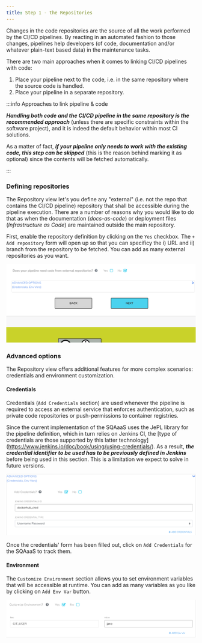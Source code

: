 ```yaml
---
title: Step 1 - the Repositories
---
```


Changes in the code repositories are the source of all the work performed by
the CI/CD pipelines. By reacting in an automated fashion to those changes,
pipelines help developers (of code, documentation and/or whatever plain-text
based data) in the maintenance tasks.

There are two main approaches when it comes to linking CI/CD pipelines with
code:
1. Place your pipeline next to the code, i.e. in the same repository where the
source code is handled.
2. Place your pipeline in a separate repository.

:::info Approaches to link pipeline & code

***Handling both code and the CI/CD pipeline in the same repository is the
recommended approach*** (unless there are specific constraints within the
software project), and it is indeed the default behavior within most CI
solutions.

As a matter of fact, ***if your pipeline only needs to work with the existing
code, this step can be skipped*** (this is the reason behind marking it as
optional) since the contents will be fetched automatically.

:::

### Defining repositories
The Repository view let's you define any "external" (i.e. not the repo that
contains the CI/CD pipeline) repository that shall be accessible during the
pipeline execution. There are a number of reasons why you would like to do
that as when the documentation (*docs-as-code*) or deployment files
(*Infrastructure as Code*) are maintained outside the main repository.

First, enable the repository definition by clicking on the `Yes` checkbox.
The `+ Add repository` form will open up so that you can specificy the i) URL
and ii) branch from the repository to be fetched. You can add as many external
repositories as you want.

<p align="center">
  <img src="/img/add_new_repo.gif"/>
</p>

### Advanced options
The Repository view offers additional features for more complex scenarios:
credentials and environment customization.

#### Credentials
Credentials (`Add Credentials` section) are used whenever the pipeline is
required to access an external service that enforces authentication, such as
private code repositories or push-permissions to container registries.

Since the current implementation of the SQAaaS uses the JePL library for the
pipeline definition, which in turn relies on Jenkins CI, the [type of
credentials are those supported by this latter technology]
(https://www.jenkins.io/doc/book/using/using-credentials/).
As a result, ***the credential identifier to be used has to be previously
defined in Jenkins*** before being used in this section. This is a limitation
we expect to solve in future versions.

<p align="center">
  <img src="/img/credentials.png"/>
</p>

Once the credentials' form has been filled out, click on `Add Credentials` for
the SQAaaS to track them.

#### Environment
The `Customize Environment` section allows you to set environment variables
that will be accessible at runtime. You can add as many variables as you like
by clicking on `Add Env Var` button.

<p align="center">
  <img src="/img/envvars.png"/>
</p>
